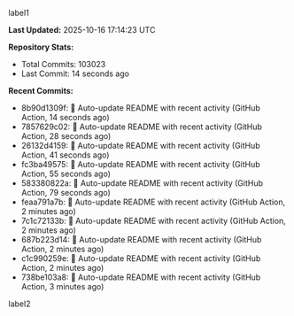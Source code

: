 
label1 
<!-- ACTIVITY_START -->
**Last Updated:** 2025-10-16 17:14:23 UTC

**Repository Stats:**
- Total Commits: 103023
- Last Commit: 14 seconds ago

**Recent Commits:**
- 8b90d1309f: 🤖 Auto-update README with recent activity (GitHub Action, 14 seconds ago)
- 7857629c02: 🤖 Auto-update README with recent activity (GitHub Action, 28 seconds ago)
- 26132d4159: 🤖 Auto-update README with recent activity (GitHub Action, 41 seconds ago)
- fc3ba49575: 🤖 Auto-update README with recent activity (GitHub Action, 55 seconds ago)
- 583380822a: 🤖 Auto-update README with recent activity (GitHub Action, 79 seconds ago)
- feaa791a7b: 🤖 Auto-update README with recent activity (GitHub Action, 2 minutes ago)
- 7c1c72133b: 🤖 Auto-update README with recent activity (GitHub Action, 2 minutes ago)
- 687b223d14: 🤖 Auto-update README with recent activity (GitHub Action, 2 minutes ago)
- c1c990259e: 🤖 Auto-update README with recent activity (GitHub Action, 2 minutes ago)
- 738be103a8: 🤖 Auto-update README with recent activity (GitHub Action, 3 minutes ago)
<!-- ACTIVITY_END -->

label2
